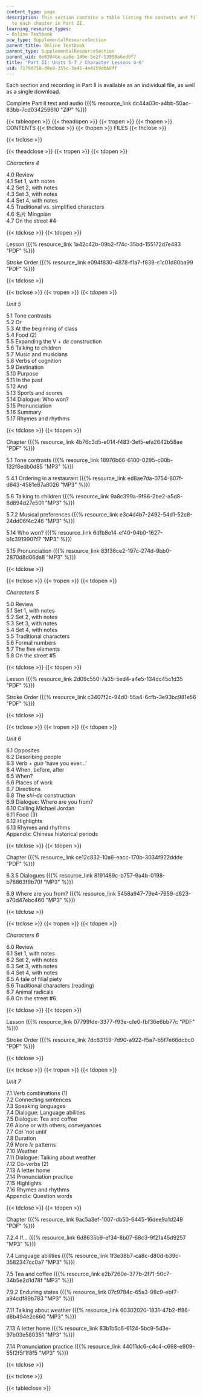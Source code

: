 ```yaml
---
content_type: page
description: This section contains a table listing the contents and files related
  to each chapter in Part II.
learning_resource_types:
- Online Textbook
ocw_type: SupplementalResourceSection
parent_title: Online Textbook
parent_type: SupplementalResourceSection
parent_uid: 0e83046e-ea6e-149e-5e2f-53958a6ed9f7
title: 'Part II: Units 5-7 / Character Lessons 4-6'
uid: 7179d758-d0e8-355c-3a41-4a4159db68ff
---
```


Each section and recording in Part II is available as an individual file, as well as a single download.

Complete Part II text and audio ({{% resource_link dc44a03c-a4bb-50ac-83bb-7cd034259610 "ZIP" %}})

{{< tableopen >}}
{{< theadopen >}}
{{< tropen >}}
{{< thopen >}}
CONTENTS
{{< thclose >}}
{{< thopen >}}
FILES
{{< thclose >}}

{{< trclose >}}

{{< theadclose >}}
{{< tropen >}}
{{< tdopen >}}


_Characters 4_

4.0 Review  
4.1 Set 1, with notes  
4.2 Set 2, with notes  
4.3 Set 3, with notes  
4.4 Set 4, with notes  
4.5 Traditional vs. simplified characters  
4.6 名片 Míngpiàn  
4.7 On the street #4


{{< tdclose >}}
{{< tdopen >}}


Lesson ({{% resource_link 1a42c42b-09b2-f74c-35bd-155172d7e483 "PDF" %}})

Stroke Order ({{% resource_link e094f830-4878-f1a7-f838-c1c01d80ba99 "PDF" %}})


{{< tdclose >}}

{{< trclose >}}
{{< tropen >}}
{{< tdopen >}}


_Unit 5_

5.1 Tone contrasts  
5.2 Or  
5.3 At the beginning of class  
5.4 Food (2)  
5.5 Expanding the V + _de_ construction  
5.6 Talking to children  
5.7 Music and musicians  
5.8 Verbs of cognition  
5.9 Destination  
5.10 Purpose  
5.11 In the past  
5.12 And  
5.13 Sports and scores  
5.14 Dialogue: Who won?  
5.15 Pronunciation  
5.16 Summary  
5.17 Rhymes and rhythms


{{< tdclose >}}
{{< tdopen >}}


Chapter ({{% resource_link 4b76c3d5-e014-f483-3ef5-efa2642b58ae "PDF" %}})

5.1 Tone contrasts ({{% resource_link 18976b66-6100-0295-c00b-132f8edb0d85 "MP3" %}})

5.4.1 Ordering in a restaurant ({{% resource_link ed8ae7da-0754-807f-d843-4581e87a8026 "MP3" %}})

5.6 Talking to children ({{% resource_link 9a8c399a-9f86-2be2-a5d8-8d894d27e501 "MP3" %}})

5.7.2 Musical preferences ({{% resource_link e3c4d4b7-2492-54d1-52c8-24dd06f4c246 "MP3" %}})

5.14 Who won? ({{% resource_link 6dfb8e14-ef40-04b0-1627-b1c3919907f7 "MP3" %}})

5.15 Pronunciation ({{% resource_link 83f38ce2-197c-274d-9bb0-2870d8d06da8 "MP3" %}})


{{< tdclose >}}

{{< trclose >}}
{{< tropen >}}
{{< tdopen >}}


_Characters 5_

5.0 Review  
5.1 Set 1, with notes  
5.2 Set 2, with notes  
5.3 Set 3, with notes  
5.4 Set 4, with notes  
5.5 Traditional characters  
5.6 Formal numbers  
5.7 The five elements  
5.8 On the street #5


{{< tdclose >}}
{{< tdopen >}}


Lesson ({{% resource_link 2d09c550-7a35-5ed4-a4e5-134dc45c1d35 "PDF" %}})

Stroke Order ({{% resource_link c3407f2c-94d0-55a4-6cfb-3e93bc981e56 "PDF" %}})


{{< tdclose >}}

{{< trclose >}}
{{< tropen >}}
{{< tdopen >}}


_Unit 6_

6.1 Opposites  
6.2 Describing people  
6.3 Verb + _guò_ 'have you ever...'  
6.4 When, before, after  
6.5 When?  
6.6 Places of work  
6.7 Directions  
6.8 The _shì-de_ construction  
6.9 Dialogue: Where are you from?  
6.10 Calling Michael Jordan  
6.11 Food (3)  
6.12 Highlights  
6.13 Rhymes and rhythms  
Appendix: Chinese historical periods


{{< tdclose >}}
{{< tdopen >}}


Chapter ({{% resource_link ce12c832-10a6-eacc-170b-3034f922ddde "PDF" %}})

6.3.5 Dialogues ({{% resource_link 8191489c-b757-9a4b-0198-b76863f9b70f "MP3" %}})

6.9 Where are you from? ({{% resource_link 5458a947-79e4-7959-d623-a70d47ebc460 "MP3" %}})


{{< tdclose >}}

{{< trclose >}}
{{< tropen >}}
{{< tdopen >}}


_Characters 6_

6.0 Review  
6.1 Set 1, with notes  
6.2 Set 2, with notes  
6.3 Set 3, with notes  
6.4 Set 4, with notes  
6.5 A tale of filial piety  
6.6 Traditional characters (reading)  
6.7 Animal radicals  
6.8 On the street #6


{{< tdclose >}}
{{< tdopen >}}


Lesson ({{% resource_link 07799fde-3377-f93e-cfe0-fbf36e6bb77c "PDF" %}})

Stroke Order ({{% resource_link 7dc83159-7d90-a922-f5a7-b5f7e66dcbc0 "PDF" %}})


{{< tdclose >}}

{{< trclose >}}
{{< tropen >}}
{{< tdopen >}}


_Unit 7_

7.1 Verb combinations (1)  
7.2 Connecting sentences  
7.3 Speaking languages  
7.4 Dialogue: Language abilities  
7.5 Dialogue: Tea and coffee  
7.6 Alone or with others; conveyances  
7.7 _Cái_ 'not until'  
7.8 Duration  
7.9 More _le_ patterns  
7.10 Weather  
7.11 Dialogue: Talking about weather  
7.12 Co-verbs (2)  
7.13 A letter home  
7.14 Pronunciation practice  
7.15 Highlights  
7.16 Rhymes and rhythms  
Appendix: Question words


{{< tdclose >}}
{{< tdopen >}}


Chapter ({{% resource_link 9ac5a3ef-1007-db50-6445-16dee9a1d249 "PDF" %}})

7.2.4 If... ({{% resource_link 6d8635b9-ef34-8b07-68c3-9f21a45d9257 "MP3" %}})

7.4 Language abilities ({{% resource_link 1f3e38b7-ca8c-d80d-b39c-3582347cc0a7 "MP3" %}})

7.5 Tea and coffee ({{% resource_link e2b7260e-377b-2f71-50c7-34b5e2d1d78f "MP3" %}})

7.9.2 Enduring states ({{% resource_link 07c9784c-65a3-98c9-ebf7-a94cdf89b783 "MP3" %}})

7.11 Talking about weather ({{% resource_link 60302020-1831-47b2-ff86-d8b494e2c660 "MP3" %}})

7.13 A letter home ({{% resource_link 83b1b5c6-6124-5bc9-5d3e-97b03e580351 "MP3" %}})

7.14 Pronunciation practice ({{% resource_link 44011dc6-c4c4-c698-e909-55f2f5f1f8f5 "MP3" %}})


{{< tdclose >}}

{{< trclose >}}

{{< tableclose >}}